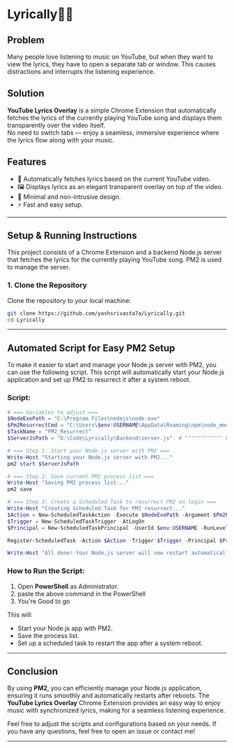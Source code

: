 
# Lyrically🎵✨

## Problem
Many people love listening to music on YouTube, but when they want to view the lyrics, they have to open a separate tab or window. This causes distractions and interrupts the listening experience.

## Solution
**YouTube Lyrics Overlay** is a simple Chrome Extension that automatically fetches the lyrics of the currently playing YouTube song and displays them transparently over the video itself.  
No need to switch tabs — enjoy a seamless, immersive experience where the lyrics flow along with your music.

## Features
- 🔎 Automatically fetches lyrics based on the current YouTube video.
- 🖼️ Displays lyrics as an elegant transparent overlay on top of the video.
- 🎨 Minimal and non-intrusive design.
- ⚡ Fast and easy setup.

---

## Setup & Running Instructions

This project consists of a Chrome Extension and a backend Node.js server that fetches the lyrics for the currently playing YouTube song. PM2 is used to manage the server.

### 1. **Clone the Repository**

Clone the repository to your local machine:

```bash
git clone https://github.com/yashsrivasta7a/Lyrically.git
cd Lyrically
```

---

## Automated Script for Easy PM2 Setup

To make it easier to start and manage your Node.js server with PM2, you can use the following script. This script will automatically start your Node.js application and set up PM2 to resurrect it after a system reboot.

### Script:

```powershell
# === Variables to adjust ===
$NodeExePath = "C:\Program Files\nodejs\node.exe"
$Pm2ResurrectCmd = "C:\Users\$env:USERNAME\AppData\Roaming\npm\node_modules\pm2\bin\pm2 resurrect"
$TaskName = "PM2_Resurrect"
$ServerJsPath = "D:\Code\Lyrically\Backend\server.js"  # """""""""""" Update with your actual path """"""""""""

# === Step 1: Start your Node.js server with PM2 ===
Write-Host "Starting your Node.js server with PM2..."
pm2 start $ServerJsPath

# === Step 2: Save current PM2 process list ===
Write-Host "Saving PM2 process list..."
pm2 save

# === Step 3: Create a Scheduled Task to resurrect PM2 on login ===
Write-Host "Creating Scheduled Task for PM2 resurrect..."
$Action = New-ScheduledTaskAction -Execute $NodeExePath -Argument $Pm2ResurrectCmd
$Trigger = New-ScheduledTaskTrigger -AtLogOn
$Principal = New-ScheduledTaskPrincipal -UserId $env:USERNAME -RunLevel Highest

Register-ScheduledTask -Action $Action -Trigger $Trigger -Principal $Principal -TaskName $TaskName -Description "Resurrect PM2 processes at user login" -Force

Write-Host "All done! Your Node.js server will now restart automatically after reboot."
```

### How to Run the Script:
1. Open **PowerShell** as Administrator.
2. paste the above command in the PowerShell
3. You're Good to go

This will:
- Start your Node.js app with PM2.
- Save the process list.
- Set up a scheduled task to restart the app after a system reboot.

---

## Conclusion

By using **PM2**, you can efficiently manage your Node.js application, ensuring it runs smoothly and automatically restarts after reboots. The **YouTube Lyrics Overlay** Chrome Extension provides an easy way to enjoy music with synchronized lyrics, making for a seamless listening experience.

Feel free to adjust the scripts and configurations based on your needs. If you have any questions, feel free to open an issue or contact me!

---
